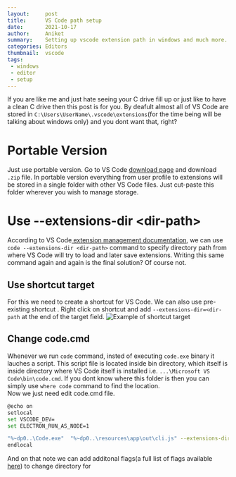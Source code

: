 ```yaml
---
layout:     post
title:      VS Code path setup
date:       2021-10-17
author:     Aniket
summary:    Setting up vscode extension path in windows and much more.
categories: Editors
thumbnail:  vscode
tags:
 - windows
 - editor
 - setup
---
```


If you are like me and just hate seeing your C drive fill up or just like to have a clean C drive then this post is for you.
By deafult almost all of VS Code are stored in `C:\Users\UserName\.vscode\extensions`(for the time being will be talking about windows only) and you dont want that, right?

# Portable Version
Just use portable version. Go to VS Code [download page][1] and download `.zip` file. In portable version everything from user profile to extensions will be stored in a single folder with other VS Code files. Just cut-paste this folder wherever you wish to manage storage.

# Use \--extensions-dir \<dir-path>
According to VS Code[ extension management documentation][2], we can use `code --extensions-dir <dir-path>` command to specify directory path from where VS Code will try to load and later save extensions. Writing this same command again and again is the final solution? Of course not.

## Use shortcut target
For this we need to create a shortcut for VS Code. We can also use pre-existing shortcut . Right click on shortcut and add `--extensions-dir=<dir-path` at the end of the target field.
![Example of shortcut target][3]

## Change code.cmd
Whenever we run `code` command, insted of executing `code.exe` binary it lauches a script. This script file is located inside bin directory, which itself is inside directory where VS Code itself is installed i.e. `...\Microsoft VS Code\bin\code.cmd`. If you dont know where this folder is then you can simply use `where code` command to find the location. \
Now we just need edit code.cmd file.
```sh
@echo on
setlocal
set VSCODE_DEV=
set ELECTRON_RUN_AS_NODE=1

"%~dp0..\Code.exe"  "%~dp0..\resources\app\out\cli.js" --extensions-dir Path\To\Desired\Directory\%*
endlocal
```
And on that note we can add additonal flags(a full list of flags available [here][4]) to change directory for 

[1]: https://code.visualstudio.com/download
[2]: https://code.visualstudio.com/docs/editor/extension-marketplace#_command-line-extension-management
[3]: https://i.postimg.cc/t483z5FD/example-shortcut-target.png
[4]: https://code.visualstudio.com/docs/editor/command-line#_advanced-cli-options